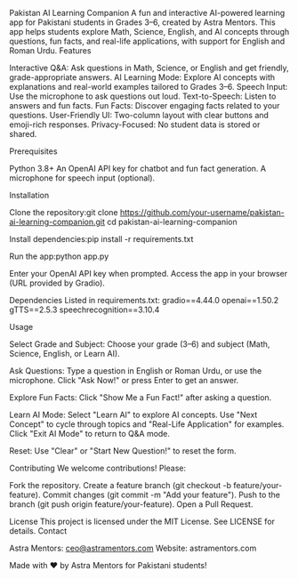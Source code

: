 Pakistan AI Learning Companion
A fun and interactive AI-powered learning app for Pakistani students in Grades 3–6, created by Astra Mentors. This app helps students explore Math, Science, English, and AI concepts through questions, fun facts, and real-life applications, with support for English and Roman Urdu.
Features

Interactive Q&A: Ask questions in Math, Science, or English and get friendly, grade-appropriate answers.
AI Learning Mode: Explore AI concepts with explanations and real-world examples tailored to Grades 3–6.
Speech Input: Use the microphone to ask questions out loud.
Text-to-Speech: Listen to answers and fun facts.
Fun Facts: Discover engaging facts related to your questions.
User-Friendly UI: Two-column layout with clear buttons and emoji-rich responses.
Privacy-Focused: No student data is stored or shared.

Prerequisites

Python 3.8+
An OpenAI API key for chatbot and fun fact generation.
A microphone for speech input (optional).

Installation

Clone the repository:git clone https://github.com/your-username/pakistan-ai-learning-companion.git
cd pakistan-ai-learning-companion


Install dependencies:pip install -r requirements.txt


Run the app:python app.py


Enter your OpenAI API key when prompted.
Access the app in your browser (URL provided by Gradio).

Dependencies
Listed in requirements.txt:
gradio==4.44.0
openai==1.50.2
gTTS==2.5.3
speechrecognition==3.10.4

Usage

Select Grade and Subject:
Choose your grade (3–6) and subject (Math, Science, English, or Learn AI).


Ask Questions:
Type a question in English or Roman Urdu, or use the microphone.
Click "Ask Now!" or press Enter to get an answer.


Explore Fun Facts:
Click "Show Me a Fun Fact!" after asking a question.


Learn AI Mode:
Select "Learn AI" to explore AI concepts.
Use "Next Concept" to cycle through topics and "Real-Life Application" for examples.
Click "Exit AI Mode" to return to Q&A mode.


Reset:
Use "Clear" or "Start New Question!" to reset the form.



Contributing
We welcome contributions! Please:

Fork the repository.
Create a feature branch (git checkout -b feature/your-feature).
Commit changes (git commit -m "Add your feature").
Push to the branch (git push origin feature/your-feature).
Open a Pull Request.

License
This project is licensed under the MIT License. See LICENSE for details.
Contact

Astra Mentors: ceo@astramentors.com
Website: astramentors.com

Made with ❤️ by Astra Mentors for Pakistani students!
